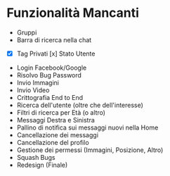 # Funzionalità Mancanti

- Gruppi 
- Barra di ricerca nella chat
- [x] Tag Privati
[x] Stato Utente 
- Login Facebook/Google 
- Risolvo Bug Password 
- Invio Immagini 
- Invio Video 
- Crittografia End to End 
- Ricerca dell'utente (oltre che dell'interesse) 
- Filtri di ricerca per Età (o altro) 
- Messaggi Destra e Sinistra 
- Pallino di notifica sui messaggi nuovi nella Home 
- Cancellazione dei messaggi 
- Cancellazione del profilo 
- Gestione dei permessi (Immagini, Posizione, Altro) 
- Squash Bugs 
- Redesign (Finale) 

